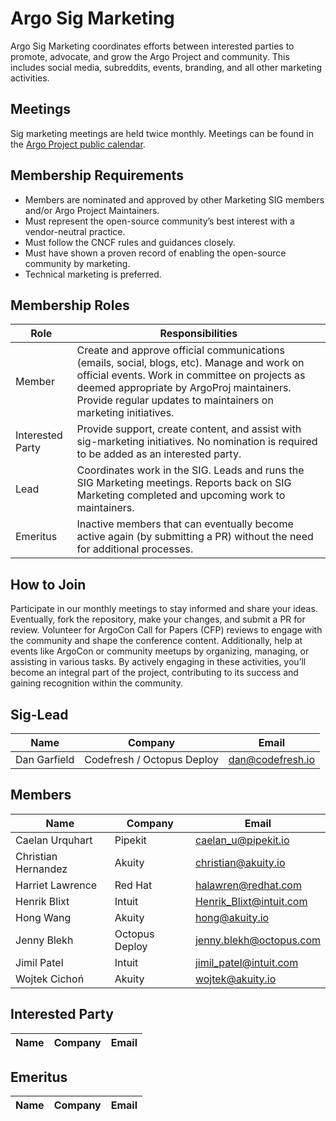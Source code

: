 # Argo Sig Marketing

Argo Sig Marketing coordinates efforts between interested parties to promote, advocate, and grow the Argo Project and community. This includes social media, subreddits, events, branding, and all other marketing activities.

## Meetings
Sig marketing meetings are held twice monthly. Meetings can be found in the [Argo Project public calendar](https://calendar.google.com/calendar/embed?src=argoproj%40gmail.com&ctz=America%2FDenver).

## Membership Requirements 
- Members are nominated and approved by other Marketing SIG members and/or Argo Project Maintainers. 
- Must represent the open-source community’s best interest with a vendor-neutral practice.
- Must follow the CNCF rules and guidances closely.
- Must have shown a proven record of enabling the open-source community by marketing.
- Technical marketing is preferred.

## Membership Roles
| Role | Responsibilities | 
|-------------------|------------------------------------------------------|
| Member | Create and approve official communications (emails, social, blogs, etc). Manage and work on official events. Work in committee on projects as deemed appropriate by ArgoProj maintainers. Provide regular updates to maintainers on marketing initiatives. |
| Interested Party | Provide support, create content, and assist with sig-marketing initiatives. No nomination is required to be added as an interested party. |
| Lead | Coordinates work in the SIG. Leads and runs the SIG Marketing meetings. Reports back on SIG Marketing completed and upcoming work to maintainers. |
| Emeritus | Inactive members that can eventually become active again (by submitting a PR) without the need for additional processes.

## How to Join
Participate in our monthly meetings to stay informed and share your ideas. Eventually, fork the repository, make your changes, and submit a PR for review. Volunteer for ArgoCon Call for Papers (CFP) reviews to engage with the community and shape the conference content. Additionally, help at events like ArgoCon or community meetups by organizing, managing, or assisting in various tasks. By actively engaging in these activities, you’ll become an integral part of the project, contributing to its success and gaining recognition within the community.

## Sig-Lead
| Name | Company | Email |
|--------------------------|-------------|---------------------|
| Dan Garfield | Codefresh / Octopus Deploy | dan@codefresh.io |

## Members
| Name | Company | Email |
|--------------------------|-------------|---------------------|
| Caelan Urquhart | Pipekit | caelan_u@pipekit.io |
| Christian Hernandez | Akuity | christian@akuity.io  |
| Harriet Lawrence | Red Hat | halawren@redhat.com |
| Henrik Blixt | Intuit | Henrik_Blixt@intuit.com  |
| Hong Wang | Akuity | hong@akuity.io  |
| Jenny Blekh | Octopus Deploy | jenny.blekh@octopus.com |
| Jimil Patel | Intuit | jimil_patel@intuit.com |
| Wojtek Cichoń | Akuity | wojtek@akuity.io  |

## Interested Party
| Name | Company | Email |
|--------------------------|-------------|---------------------|

## Emeritus
| Name | Company | Email |
|--------------------------|-------------|---------------------|
